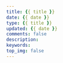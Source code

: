 ```yaml
---
title: {{ title }}
date: {{ date }}
type: {{ title }}
updated: {{ date }}
comments: false
description:
keywords:
top_img: false
---
```

